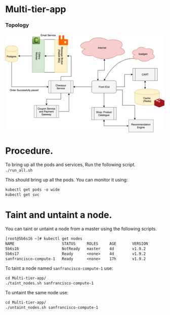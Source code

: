 # Multi-tier-app
### Topology
![Topology](./myshop/images/flow.png)

# Procedure.
 To bring up all the pods and services, Run the following script. <br />
 `./run_all.sh`

 This should bring up all the pods. You can monitor it using: <br />
 ```
kubectl get pods -o wide
kubectl get svc
```
# Taint and untaint a node.
You can taint or untaint a node from a master using the following scripts.
```
[root@5b6s16 ~]# kubectl get nodes
NAME                     STATUS     ROLES     AGE       VERSION
5b6s16                   NotReady   master    4d        v1.9.2
5b6s17                   Ready      <none>    4d        v1.9.2
sanfrancisco-compute-1   Ready      <none>    17h       v1.9.2
```

To taint a node named `sanfrancisco-compute-1` use:

```
cd Multi-tier-app/
./taint_nodes.sh sanfrancisco-compute-1
```

To untaint the same node use:
```
cd Multi-tier-app/
./untaint_nodes.sh sanfrancisco-compute-1
```
